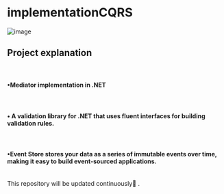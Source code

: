 # implementationCQRS
![image](https://github.com/sep96/implementationCQRS/assets/30704455/06ac93a2-d790-4ebc-a715-18fcae5bd79e)<br>
<h2>Project explanation</h1><br/>
<h4>&#x2022;Mediator implementation in .NET</h4><br/>
<h4>&#x2022; A validation library for .NET that uses fluent interfaces for building validation rules.</h4><br/>
<h4>&#x2022;Event Store stores your data as a series of immutable events over time, making it easy to build event-sourced applications.</h4><br/>
This repository will be updated continuously👷 .


